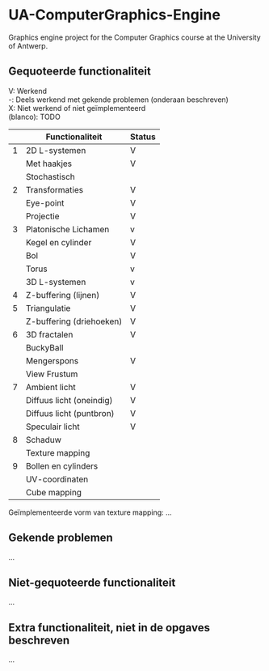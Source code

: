 # UA-ComputerGraphics-Engine
Graphics engine project for the Computer Graphics course at the University of Antwerp.

## Gequoteerde functionaliteit

V: Werkend  
-: Deels werkend met gekende problemen (onderaan beschreven)  
X: Niet werkend of niet geïmplementeerd  
(blanco): TODO  


|   | Functionaliteit      | Status |
|---|---------------------------|--------|
| 1 | 2D L-systemen             | V      |
|   | Met haakjes               | V      |
|   | Stochastisch              |        |
| 2 | Transformaties            | V      |
|   | Eye-point                 | V      |
|   | Projectie                 | V      |
| 3 | Platonische Lichamen      | v      |
|   | Kegel en cylinder         | V      |
|   | Bol                       | V      |
|   | Torus                     | v      |
|   | 3D L-systemen             | v      |
| 4 | Z-buffering (lijnen)      | V      |
| 5 | Triangulatie              | V      |
|   | Z-buffering (driehoeken)  | V      |
| 6 | 3D fractalen              | V      |
|   | BuckyBall                 |        |
|   | Mengerspons               | V      |
|   | View Frustum              |        |
| 7 | Ambient licht             | V      |
|   | Diffuus licht (oneindig)  | V      |
|   | Diffuus licht (puntbron)  | V      |
|   | Speculair licht           | V      |
| 8 | Schaduw                   |        |
|   | Texture mapping           |        |
| 9 | Bollen en cylinders       |        |
|   | UV-coordinaten            |        |
|   | Cube mapping              |        |

Geïmplementeerde vorm van texture mapping: ...

## Gekende problemen

...
## Niet-gequoteerde functionaliteit
...

## Extra functionaliteit, niet in de opgaves beschreven
...

